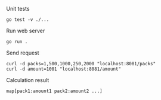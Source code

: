 Unit tests
```
go test -v ./...
```

Run web server
```
go run .
```

Send request
```
curl -d packs=1,500,1000,250,2000 "localhost:8081/packs"
curl -d amount=1001 "localhost:8081/amount"
```

Calculation result
```
map[pack1:amount1 pack2:amount2 ...]
```
